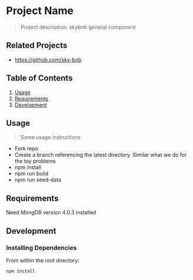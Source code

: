 # Project Name

> Project description: skybnb general component


## Related Projects

  - https://github.com/sky-bnb


## Table of Contents

1. [Usage](#Usage)
1. [Requirements](#requirements)
1. [Development](#development)

## Usage

> Some usage instructions
- Fork repo
- Create a branch referencing the latest directory. Similar what we do for the toy problems
- npm install
- npm run build
- npm run seed-data

## Requirements

Need MongDB version 4.0.3 installed


## Development

### Installing Dependencies

From within the root directory:

```sh
npm install 
```
